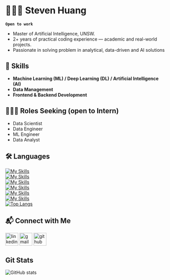 # 🏊🏻‍♂️ Steven Huang

**`Open to work`** 

- Master of Artificial Intelligence, UNSW.
- 2+ years of practical coding experience — academic and real-world projects.
- Passionate in solving problem in analytical, data-driven and AI solutions

## 🧰 Skills

- **Machine Learning (ML) / Deep Learning (DL) / Artificial Intelligence (AI)**
- **Data Management**
- **Frontend & Backend Development**

## 👨🏻‍🎓 Roles Seeking (open to Intern)
- Data Scientist
- Data Engineer
- ML Engineer
- Data Analyst

## 🛠️ Languages

[![My Skills](https://skillicons.dev/icons?i=py,c,js)](https://skillicons.dev)  
[![My Skills](https://skillicons.dev/icons?i=postgres,sqlite)](https://skillicons.dev)  
[![My Skills](https://skillicons.dev/icons?i=react,html,htmx,css,bootstrap,vite,vitest)](https://skillicons.dev)  
[![My Skills](https://skillicons.dev/icons?i=fastapi,flask)](https://skillicons.dev)  
[![My Skills](https://skillicons.dev/icons?i=git,docker,bash,vim)](https://skillicons.dev)  
[![My Skills](https://skillicons.dev/icons?i=anaconda,opencv,regex,pytorch,sklearn,tensorflow)](https://skillicons.dev)  
[![Top Langs](https://github-readme-stats.vercel.app/api/top-langs/?username=StevenHuang41)](https://github.com/anuraghazra/github-readme-stats)

## 📬 Connect with Me

[<img src='https://cdn.jsdelivr.net/npm/simple-icons@3.0.1/icons/linkedin.svg' alt='linkedin' height='40'>](https://www.linkedin.com/in/yen-jung-huang-491a57353/)
[<img src="https://cdn.jsdelivr.net/npm/simple-icons@3.0.1/icons/gmail.svg" alt="gmail" height="40" />](mailto:yenjung178741@gmail.com)
[<img src='https://cdn.jsdelivr.net/npm/simple-icons@3.0.1/icons/github.svg' alt='github' height='40'>](https://github.com/StevenHuang41)

## Git Stats

![GitHub stats](https://github-readme-stats.vercel.app/api?username=StevenHuang41&show_icons=true)  


